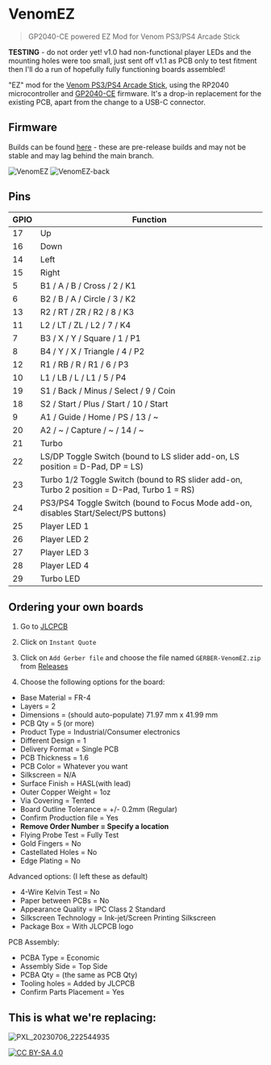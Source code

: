 # VenomEZ
> GP2040-CE powered EZ Mod for Venom PS3/PS4 Arcade Stick

**TESTING** - do not order yet! v1.0 had non-functional player LEDs and the mounting holes were too small, just sent off v1.1 as PCB only to test fitment then I'll do a run of hopefully fully functioning boards assembled!

"EZ" mod for the [Venom PS3/PS4 Arcade Stick](https://imgur.com/rmCg5gm), using the RP2040 microcontroller and [GP2040-CE](https://github.com/OpenStickCommunity/GP2040-CE) firmware. It's a drop-in replacement for the existing PCB, apart from the change to a USB-C connector.

## Firmware

Builds can be found [here](https://github.com/SavageCore/GP2040-CE/actions?query=is%3Asuccess+branch%3Afeature%2Fvenomez+event%3Apull_request) - these are pre-release builds and may not be stable and may lag behind the main branch.

![VenomEZ](https://github.com/SavageCore/VenomEZ/assets/171312/ac50d78a-1aae-4a72-85a8-501b6e38f338)
![VenomEZ-back](https://github.com/SavageCore/VenomEZ/assets/171312/a738d956-d339-4f4a-9ea5-1c30d5c7b2b0)


## Pins

| GPIO | Function |
| --- | -------- |
17 | Up
16 | Down
14 | Left
15 | Right
5 | B1 / A / B / Cross / 2 / K1
6 | B2 / B / A / Circle / 3 / K2
13 | R2 / RT / ZR / R2 / 8 / K3
11 | L2 / LT / ZL / L2 / 7 / K4
7 | B3 / X / Y / Square / 1 / P1
8 | B4 / Y / X / Triangle / 4 / P2
12 | R1 / RB / R / R1 / 6 / P3
10 | L1 / LB / L / L1 / 5 / P4
19 | S1 / Back / Minus / Select / 9 / Coin
18 | S2 / Start / Plus / Start / 10 / Start
9 | A1 / Guide / Home / PS / 13 / ~
20 | A2 / ~ / Capture / ~ / 14 / ~
21 | Turbo
22 | LS/DP Toggle Switch (bound to LS slider add-on, LS position = D-Pad, DP = LS)
23 | Turbo 1/2 Toggle Switch (bound to RS slider add-on, Turbo 2 position = D-Pad, Turbo 1 = RS)
24 | PS3/PS4 Toggle Switch (bound to Focus Mode add-on, disables Start/Select/PS buttons)
25 | Player LED 1
26 | Player LED 2
27 | Player LED 3
28 | Player LED 4
29 | Turbo LED

## Ordering your own boards

1. Go to [JLCPCB](https://jlcpcb.com/)

2. Click on `Instant Quote`

3. Click on `Add Gerber file` and choose the file named `GERBER-VenomEZ.zip`
 from [Releases](https://github.com/SavageCore/VenomEZ/releases/latest)

4. Choose the following options for the board:

* Base Material = FR-4
* Layers = 2
* Dimensions = (should auto-populate) 71.97 mm x 41.99 mm
* PCB Qty = 5 (or more)
* Product Type = Industrial/Consumer electronics
* Different Design = 1
* Delivery Format = Single PCB
* PCB Thickness = 1.6
* PCB Color = Whatever you want
* Silkscreen = N/A
* Surface Finish = HASL(with lead)
* Outer Copper Weight = 1oz
* Via Covering = Tented
* Board Outline Tolerance = +/- 0.2mm (Regular)
* Confirm Production file = Yes
* **Remove Order Number = Specify a location**
* Flying Probe Test = Fully Test
* Gold Fingers = No
* Castellated Holes = No
* Edge Plating = No
  
Advanced options: (I left these as default)

* 4-Wire Kelvin Test = No
* Paper between PCBs = No
* Appearance Quality = IPC Class 2 Standard
* Silkscreen Technology = Ink-jet/Screen Printing Silkscreen
* Package Box = With JLCPCB logo

PCB Assembly:

* PCBA Type = Economic
* Assembly Side = Top Side
* PCBA Qty = (the same as PCB Qty)
* Tooling holes = Added by JLCPCB
* Confirm Parts Placement = Yes


## This is what we're replacing:

![PXL_20230706_222544935](https://github.com/SavageCore/VenomEZ/assets/171312/070c1cbe-40d9-4150-9416-02d24ce2f595)

[![CC BY-SA 4.0][cc-by-sa-shield]][cc-by-sa]

[cc-by-sa]: http://creativecommons.org/licenses/by-sa/4.0/
[cc-by-sa-shield]: https://img.shields.io/badge/License-CC%20BY--SA%204.0-lightgrey.svg
